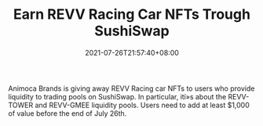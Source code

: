 ﻿---
title: "Earn REVV Racing Car NFTs Trough SushiSwap"
date: 2021-07-26T21:57:40+08:00
lastmod: 2021-07-26T16:45:40+08:00
draft: false
authors: ["Oriel"]
description: "Animoca Brands is giving away REVV Racing car NFTs to users who provide liquidity to trading pools on SushiSwap. In particular, ití»s about the REVV-TOWER and REVV-GMEE liquidity pools. Users need to add at least $1,000 of value before the end of July 26th."
featuredImage: "earn-revv-racing-car-nfts-trough-sushiswap.png"
tags: ["Virtual World","Play to Earn"]
categories: ["news"]
news: ["Virtual World"]
weight: 
lightgallery: true
pinned: false
recommend: false
recommend1: false
---

Animoca Brands is giving away REVV Racing car NFTs to users who provide liquidity to trading pools on SushiSwap. In particular, ití»s about the REVV-TOWER and REVV-GMEE liquidity pools. Users need to add at least $1,000 of value before the end of July 26th.

<!--more-->

